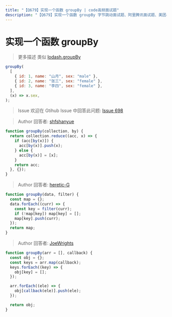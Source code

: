 ```yaml
---
title: "【Q679】实现一个函数 groupBy | code高频面试题"
description: "【Q679】实现一个函数 groupBy 字节跳动面试题、阿里腾讯面试题、美团小米面试题。"
---
```


# 实现一个函数 groupBy

> 更多描述
> 类似 [lodash.groupBy](https://lodash.com/docs/4.17.15#groupBy)

```js
groupBy(
  [
    { id: 1, name: "山月", sex: "male" },
    { id: 2, name: "张三", sex: "female" },
    { id: 3, name: "李四", sex: "female" },
  ],
  (x) => x.sex,
);
```

> Issue
> 欢迎在 Gtihub Issue 中回答此问题: [Issue 698](https://github.com/shfshanyue/Daily-Question/issues/698)

> Author
> 回答者: [shfshanyue](https://github.com/shfshanyue)

```js
function groupBy(collection, by) {
  return collection.reduce((acc, x) => {
    if (acc[by(x)]) {
      acc[by(x)].push(x);
    } else {
      acc[by(x)] = [x];
    }
    return acc;
  }, {});
}
```

> Author
> 回答者: [heretic-G](https://github.com/heretic-G)

```javascript
function groupBy(data, filter) {
  const map = {};
  data.forEach((curr) => {
    const key = filter(curr);
    if (!map[key]) map[key] = [];
    map[key].push(curr);
  });
  return map;
}
```

> Author
> 回答者: [JoeWrights](https://github.com/JoeWrights)

```js
function groupBy(arr = [], callback) {
  const obj = {};
  const keys = arr.map(callback);
  keys.forEach((key) => {
    obj[key] = [];
  });

  arr.forEach((ele) => {
    obj[callback(ele)].push(ele);
  });

  return obj;
}
```

